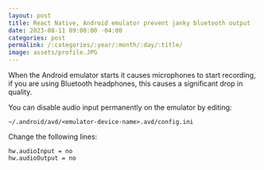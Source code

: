 ```yaml
---
layout: post
title: React Native, Android emulator prevent janky bluetooth output
date: 2023-08-11 09:00:00 -04:00
categories: post
permalink: /:categories/:year/:month/:day/:title/
image: assets/profile.JPG
---
```


When the Android emulator starts it causes microphones to start recording, if you are using Bluetooth headphones, this causes a significant drop in quality.

You can disable audio input permanently on the emulator by editing:

`~/.android/avd/<emulator-device-name>.avd/config.ini`

Change the following lines:

```
hw.audioInput = no
hw.audioOutput = no
```